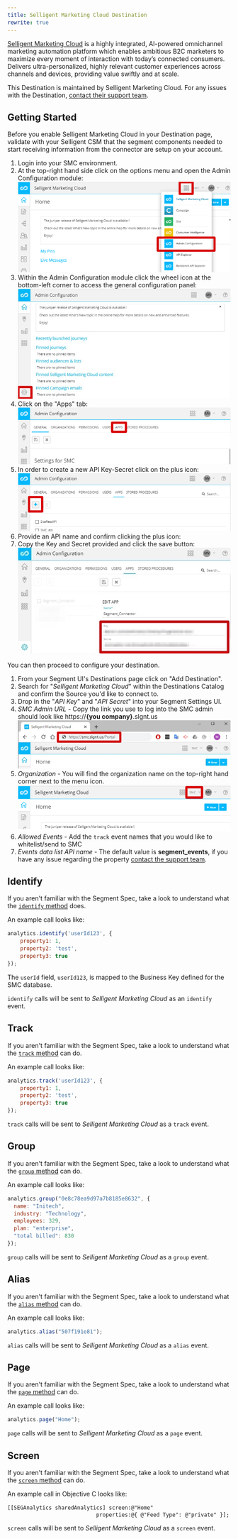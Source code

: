 ```yaml
---
title: Selligent Marketing Cloud Destination
rewrite: true
---
```

[Selligent Marketing Cloud](https://www.selligent.com/?utm_source=segment&utm_medium=integrations-page&utm_campaign=partners/) is a highly integrated, AI-powered omnichannel marketing automation platform which enables ambitious B2C marketers to maximize every moment of interaction with today’s connected consumers. Delivers ultra-personalized, highly relevant customer experiences across channels and devices, providing value swiftly and at scale.

This Destination is maintained by Selligent Marketing Cloud. For any issues with the Destination, [contact their support team](mailto:jason.morgan@acceleration.biz).

## Getting Started

Before you enable Selligent Marketing Cloud in your Destination page, validate with your Selligent CSM that the segment components needed to start receiving information from the connector are setup on your account.

1. Login into your SMC environment.
2. At the top-right hand side  click on the options menu and open the Admin Configuration module:
![admin config module](images/adminconfig.png)
3. Within the Admin Configuration module click the wheel icon at the bottom-left corner to access the general configuration panel:
![wheel icon](images/wheelicon.jpg)
4. Click on the "Apps" tab:
![apps](images/apps.png)
5. In order to create a new API Key-Secret click on the plus icon:
![new secret](images/secretplus.png)
6. Provide an API name and confirm clicking the plus icon:
7. Copy the Key and Secret provided and click the save button:
![key and secret](images/smc2.jpeg)

You can then proceed to configure your destination.

1. From your Segment UI's Destinations page click on "Add Destination".
2. Search for "*Selligent Marketing Cloud*" within the Destinations Catalog and confirm the Source you'd like to connect to.
3. Drop in the "*API Key*" and "*API Secret*" into your Segment Settings UI.
4. *SMC Admin URL* - Copy the link you use to log into the SMC admin should look like https://**{you company}**.slgnt.us
![adminURL](images/adminurl.jpg)
5. *Organization* - You will find the organization name on the top-right hand corner next to the menu icon.
![organization](images/organization.png)
6. *Allowed Events* - Add the `track` event names that you would like to whitelist/send to SMC
7. *Events data list API name* - The default value is **segment_events**, if you have any issue regarding the property [contact the support team](mailto:jason.morgan@acceleration.biz).

## Identify

If you aren't familiar with the Segment Spec, take a look to understand what the [`identify` method](https://segment.com/docs/spec/identify/) does.

An example call looks like:
```js
analytics.identify('userId123', {
    property1: 1,
    property2: 'test',
    property3: true
});
```
The `userId` field, `userId123`, is mapped to the Business Key defined for the SMC database.

`identify` calls will be sent to *Selligent Marketing Cloud* as an `identify` event.

## Track

If you aren't familiar with the Segment Spec, take a look to understand what the [`track` method](https://segment.com/docs/spec/track/) can do.

An example call looks like:
```js
analytics.track('userId123', {
    property1: 1,
    property2: 'test',
    property3: true
});
```
`track` calls will be sent to *Selligent Marketing Cloud* as a `track` event.

## Group

If you aren't familiar with the Segment Spec, take a look to understand what the [`group` method](https://segment.com/docs/spec/group/) can do.

An example call looks like:
```js
analytics.group("0e8c78ea9d97a7b8185e8632", {
  name: "Initech",
  industry: "Technology",
  employees: 329,
  plan: "enterprise",
  "total billed": 830
});
```
`group` calls will be sent to *Selligent Marketing Cloud* as a `group` event.

## Alias

If you aren't familiar with the Segment Spec, take a look to understand what the [`alias` method](https://segment.com/docs/spec/alias/) can do.

An example call looks like:
```js
analytics.alias("507f191e81");
```
`alias` calls will be sent to *Selligent Marketing Cloud* as a `alias` event.

## Page

If you aren't familiar with the Segment Spec, take a look to understand what the [`page` method](https://segment.com/docs/spec/[page]/) can do.

An example call looks like:
```js
analytics.page("Home");
```
`page` calls will be sent to *Selligent Marketing Cloud* as a `page` event.

## Screen

If you aren't familiar with the Segment Spec, take a look to understand what the [`screen` method](https://segment.com/docs/spec/screen/) can do.

An example call in Objective C looks like:

```objc
[[SEGAnalytics sharedAnalytics] screen:@"Home"
                            properties:@{ @"Feed Type": @"private" }];
```
`screen` calls will be sent to *Selligent Marketing Cloud* as a `screen` event.
